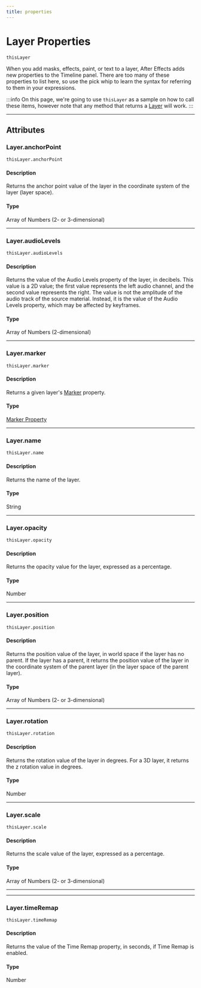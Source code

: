 ```yaml
---
title: properties
---
```

# Layer Properties

`thisLayer`

When you add masks, effects, paint, or text to a layer, After Effects adds new properties to the Timeline panel. There are too many of these properties to list here, so use the pick whip to learn the syntax for referring to them in your expressions.

:::info
On this page, we're going to use `thisLayer` as a sample on how to call these items, however note that any method that returns a [Layer](.././layer) will work.
:::


---

## Attributes

### Layer.anchorPoint

`thisLayer.anchorPoint`

#### Description

Returns the anchor point value of the layer in the coordinate system of the layer (layer space).

#### Type

Array of Numbers (2- or 3-dimensional)

---

### Layer.audioLevels

`thisLayer.audioLevels`

#### Description

Returns the value of the Audio Levels property of the layer, in decibels. This value is a 2D value; the first value represents the left audio channel, and the second value represents the right. The value is not the amplitude of the audio track of the source material. Instead, it is the value of the Audio Levels property, which may be affected by keyframes.

#### Type

Array of Numbers (2-dimensional)

---

### Layer.marker

`thisLayer.marker`

#### Description

Returns a given layer's [Marker](../../objects/marker-property) property.

#### Type

[Marker Property](../../objects/marker-property)

---

### Layer.name

`thisLayer.name`

#### Description

Returns the name of the layer.

#### Type

String

---

### Layer.opacity

`thisLayer.opacity`

#### Description

Returns the opacity value for the layer, expressed as a percentage.

#### Type

Number

---

### Layer.position

`thisLayer.position`

#### Description

Returns the position value of the layer, in world space if the layer has no parent. If the layer has a parent, it returns the position value of the layer in the coordinate system of the parent layer (in the layer space of the parent layer).

#### Type

Array of Numbers (2- or 3-dimensional)

---

### Layer.rotation

`thisLayer.rotation`

#### Description

Returns the rotation value of the layer in degrees. For a 3D layer, it returns the z rotation value in degrees.

#### Type

Number

---

### Layer.scale

`thisLayer.scale`

#### Description

Returns the scale value of the layer, expressed as a percentage.

#### Type

Array of Numbers (2- or 3-dimensional)

---

---

### Layer.timeRemap

`thisLayer.timeRemap`

#### Description

Returns the value of the Time Remap property, in seconds, if Time Remap is enabled.

#### Type

Number
